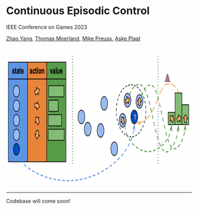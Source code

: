 # Continuous Episodic Control
IEEE Conference on Games 2023

[Zhao Yang](https://www.zhaoyang.nl), [Thomas Moerland](https://thomasmoerland.nl), [Mike Preuss](https://scholar.google.se/citations?user=KGlyGUcAAAAJ&hl=en), [Aske Plaat](https://askeplaat.wordpress.com)

<img src="https://github.com/yangzhao-666/cec/blob/main/CEC.png" width="800" height="380">

---

Codebase will come soon!
